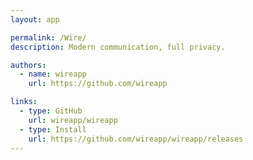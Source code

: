 ```yaml
---
layout: app

permalink: /Wire/
description: Modern communication, full privacy.

authors:
  - name: wireapp
    url: https://github.com/wireapp

links:
  - type: GitHub
    url: wireapp/wireapp
  - type: Install
    url: https://github.com/wireapp/wireapp/releases
---
```

